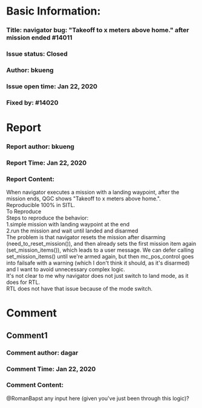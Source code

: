 # Basic Information:
### Title:  navigator bug: "Takeoff to x meters above home." after mission ended #14011 
### Issue status: Closed
### Author: bkueng
### Issue open time: Jan 22, 2020
### Fixed by: #14020
# Report
### Report author: bkueng
### Report Time: Jan 22, 2020
### Report Content:   
When navigator executes a mission with a landing waypoint, after the mission ends, QGC shows "Takeoff to x meters above home.".    
Reproducible 100% in SITL.  
To Reproduce    
Steps to reproduce the behavior:  
1.simple mission with landing waypoint at the end  
2.run the mission and wait until landed and disarmed  
The problem is that navigator resets the mission after disarming (need_to_reset_mission()), and then already sets the first mission item again (set_mission_items()), which leads to a user message. We can defer calling set_mission_items() until we're armed again, but then mc_pos_control goes into failsafe with a warning (which I don't think it should, as it's disarmed) and I want to avoid unnecessary complex logic.  
It's not clear to me why navigator does not just switch to land mode, as it does for RTL.    
RTL does not have that issue because of the mode switch.  

# Comment
## Comment1
### Comment author: dagar
### Comment Time: Jan 22, 2020
### Comment Content:   
@RomanBapst any input here (given you've just been through this logic)?  
